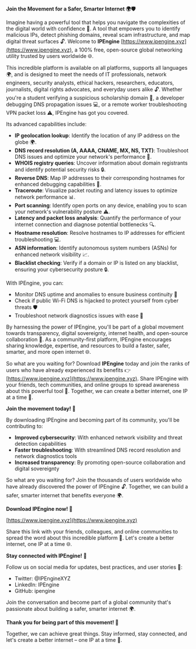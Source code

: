 **Join the Movement for a Safer, Smarter Internet 🌍🛡️**

Imagine having a powerful tool that helps you navigate the complexities of the digital world with confidence 🚀. A tool that empowers you to identify malicious IPs, detect phishing domains, reveal scam infrastructure, and map digital threat surfaces 🔓. Welcome to **IPEngine** [https://www.ipengine.xyz](https://www.ipengine.xyz), a 100% free, open-source global networking utility trusted by users worldwide 🌐.

This incredible platform is available on all platforms, supports all languages 🌍, and is designed to meet the needs of IT professionals, network engineers, security analysts, ethical hackers, researchers, educators, journalists, digital rights advocates, and everyday users alike 🔓. Whether you're a student verifying a suspicious scholarship domain 🤔, a developer debugging DNS propagation issues 💻, or a remote worker troubleshooting VPN packet loss ⚠️, IPEngine has got you covered.

Its advanced capabilities include:

*   **IP geolocation lookup**: Identify the location of any IP address on the globe 🌍.
*   **DNS record resolution (A, AAAA, CNAME, MX, NS, TXT)**: Troubleshoot DNS issues and optimize your network's performance 🔧.
*   **WHOIS registry queries**: Uncover information about domain registrants and identify potential security risks 🔒.
*   **Reverse DNS**: Map IP addresses to their corresponding hostnames for enhanced debugging capabilities 🔑.
*   **Traceroute**: Visualize packet routing and latency issues to optimize network performance 📊.
*   **Port scanning**: Identify open ports on any device, enabling you to scan your network's vulnerability posture ⚠️.
*   **Latency and packet loss analysis**: Quantify the performance of your internet connection and diagnose potential bottlenecks 🔍.
*   **Hostname resolution**: Resolve hostnames to IP addresses for efficient troubleshooting 💻.
*   **ASN information**: Identify autonomous system numbers (ASNs) for enhanced network visibility 📈.
*   **Blacklist checking**: Verify if a domain or IP is listed on any blacklist, ensuring your cybersecurity posture 🔒.

With IPEngine, you can:

*   Monitor DNS uptime and anomalies to ensure business continuity 💼
*   Check if public Wi-Fi DNS is hijacked to protect yourself from cyber threats 🛡️
*   Troubleshoot network diagnostics issues with ease 🔧

By harnessing the power of IPEngine, you'll be part of a global movement towards transparency, digital sovereignty, internet health, and open-source collaboration 💖. As a community-first platform, IPEngine encourages sharing knowledge, expertise, and resources to build a faster, safer, smarter, and more open internet 🌐.

So what are you waiting for? Download **IPEngine** today and join the ranks of users who have already experienced its benefits 👉 [https://www.ipengine.xyz](https://www.ipengine.xyz). Share IPEngine with your friends, tech communities, and online groups to spread awareness about this powerful tool 💬. Together, we can create a better internet, one IP at a time 🚀.

**Join the movement today! 💖**

By downloading IPEngine and becoming part of its community, you'll be contributing to:

*   **Improved cybersecurity**: With enhanced network visibility and threat detection capabilities
*   **Faster troubleshooting**: With streamlined DNS record resolution and network diagnostics tools
*   **Increased transparency**: By promoting open-source collaboration and digital sovereignty

So what are you waiting for? Join the thousands of users worldwide who have already discovered the power of IPEngine 🔓. Together, we can build a safer, smarter internet that benefits everyone 🌍.

**Download IPEngine now! 🚀**

[https://www.ipengine.xyz](https://www.ipengine.xyz)

Share this link with your friends, colleagues, and online communities to spread the word about this incredible platform 💬. Let's create a better internet, one IP at a time 🌐.

**Stay connected with IPEngine! 🔗**

Follow us on social media for updates, best practices, and user stories 📱:

*   Twitter: @IPEngineXYZ
*   LinkedIn: IPEngine
*   GitHub: ipengine

Join the conversation and become part of a global community that's passionate about building a safer, smarter internet 🌍.

**Thank you for being part of this movement! 🙏**

Together, we can achieve great things. Stay informed, stay connected, and let's create a better internet – one IP at a time 🚀.
